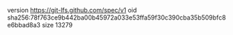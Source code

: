 version https://git-lfs.github.com/spec/v1
oid sha256:78f763ce9b442ba00b45972a033e53ffa59f30c390cba35b509bfc8e6bbad8a3
size 13279

